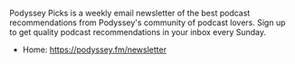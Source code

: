 Podyssey Picks is a weekly email newsletter of the best podcast recommendations from Podyssey's community of podcast lovers. Sign up to get quality podcast recommendations in your inbox every Sunday.

* Home: https://podyssey.fm/newsletter
